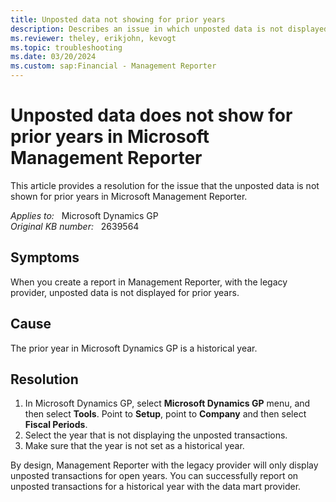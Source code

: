 ```yaml
---
title: Unposted data not showing for prior years
description: Describes an issue in which unposted data is not displayed in Management Reporter for prior years.
ms.reviewer: theley, erikjohn, kevogt
ms.topic: troubleshooting
ms.date: 03/20/2024
ms.custom: sap:Financial - Management Reporter
---
```

# Unposted data does not show for prior years in Microsoft Management Reporter

This article provides a resolution for the issue that the unposted data is not shown for prior years in Microsoft Management Reporter.

_Applies to:_ &nbsp; Microsoft Dynamics GP  
_Original KB number:_ &nbsp; 2639564

## Symptoms

When you create a report in Management Reporter, with the legacy provider, unposted data is not displayed for prior years.

## Cause

The prior year in Microsoft Dynamics GP is a historical year.

## Resolution

1. In Microsoft Dynamics GP, select **Microsoft Dynamics GP** menu, and then select **Tools**. Point to **Setup**, point to **Company** and then select **Fiscal Periods**.
2. Select the year that is not displaying the unposted transactions.
3. Make sure that the year is not set as a historical year.

By design, Management Reporter with the legacy provider will only display unposted transactions for open years. You can successfully report on unposted transactions for a historical year with the data mart provider.
